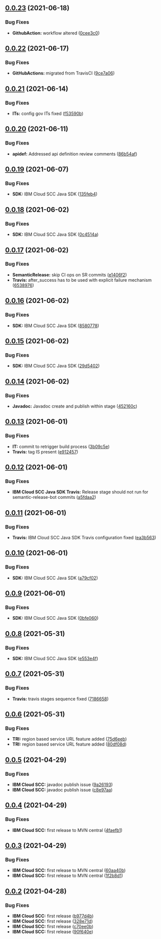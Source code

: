 ## [0.0.23](https://github.com/IBM/scc-java-sdk/compare/0.0.22...0.0.23) (2021-06-18)


### Bug Fixes

* **GithubAction:** workflow altered ([0cee3c0](https://github.com/IBM/scc-java-sdk/commit/0cee3c018f2179b1ef9fd1d371306d439ebfda5a))

## [0.0.22](https://github.com/IBM/scc-java-sdk/compare/0.0.21...0.0.22) (2021-06-17)


### Bug Fixes

* **GitHubActions:** migrated from TravisCI ([9ce7a06](https://github.com/IBM/scc-java-sdk/commit/9ce7a06345ca4836e745d152ff7ab35935a679cb))

## [0.0.21](https://github.com/IBM/scc-java-sdk/compare/0.0.20...0.0.21) (2021-06-14)


### Bug Fixes

* **ITs:** config gov ITs fixed ([f53590b](https://github.com/IBM/scc-java-sdk/commit/f53590b6e74765a14831330cb981b1a7db21e751))

## [0.0.20](https://github.com/IBM/scc-java-sdk/compare/0.0.19...0.0.20) (2021-06-11)


### Bug Fixes

* **apidef:** Addressed api definition review comments ([86b54af](https://github.com/IBM/scc-java-sdk/commit/86b54afe595ca44940c91a374479b5b3cec31900))

## [0.0.19](https://github.com/IBM/scc-java-sdk/compare/0.0.18...0.0.19) (2021-06-07)


### Bug Fixes

* **SDK:** IBM Cloud SCC Java SDK ([135feb4](https://github.com/IBM/scc-java-sdk/commit/135feb4e41db81650a68479378131c9a21a29c2e))

## [0.0.18](https://github.com/IBM/scc-java-sdk/compare/0.0.17...0.0.18) (2021-06-02)


### Bug Fixes

* **SDK:** IBM Cloud SCC Java SDK ([0c4514a](https://github.com/IBM/scc-java-sdk/commit/0c4514ac3f0400f230ff4684f91f53bd35375115))

## [0.0.17](https://github.com/IBM/scc-java-sdk/compare/0.0.16...0.0.17) (2021-06-02)


### Bug Fixes

* **SemanticRelease:** skip CI ops on SR commits ([e1406f2](https://github.com/IBM/scc-java-sdk/commit/e1406f2b2bb6d2f15d726072a7f1eeb042d610d4))
* **Travis:** after_success has to be used with explicit failure mechanism ([6538976](https://github.com/IBM/scc-java-sdk/commit/65389763ed7e2a4b0de75fe957b90bce26c9ecba))

## [0.0.16](https://github.com/IBM/scc-java-sdk/compare/0.0.15...0.0.16) (2021-06-02)


### Bug Fixes

* **SDK:** IBM Cloud SCC Java SDK ([8580778](https://github.com/IBM/scc-java-sdk/commit/8580778242af80c962f88ea3f0de267eddb0fe64))

## [0.0.15](https://github.com/IBM/scc-java-sdk/compare/0.0.14...0.0.15) (2021-06-02)


### Bug Fixes

* **SDK:** IBM Cloud SCC Java SDK ([29d5402](https://github.com/IBM/scc-java-sdk/commit/29d5402c46bd52153c817e08f0b4eccbd14df22f))

## [0.0.14](https://github.com/IBM/scc-java-sdk/compare/0.0.13...0.0.14) (2021-06-02)


### Bug Fixes

* **Javadoc:** Javadoc create and publish within  stage ([452160c](https://github.com/IBM/scc-java-sdk/commit/452160c19df8c6b6c836904a562bd4c9a155e4c4))

## [0.0.13](https://github.com/IBM/scc-java-sdk/compare/0.0.12...0.0.13) (2021-06-01)


### Bug Fixes

* **IT:** commit to retrigger build process ([3b09c5e](https://github.com/IBM/scc-java-sdk/commit/3b09c5ebb76f3f06257852dedc054b71928ab373))
* **Travis:** tag IS present ([e912457](https://github.com/IBM/scc-java-sdk/commit/e9124575745fc454313faf553615415b065804f3))

## [0.0.12](https://github.com/IBM/scc-java-sdk/compare/0.0.11...0.0.12) (2021-06-01)


### Bug Fixes

* **IBM Cloud SCC Java SDK Travis:** Release stage should not run for semantic-release-bot commits ([a5fdaa2](https://github.com/IBM/scc-java-sdk/commit/a5fdaa202730686fe61106b26cb3fd23d878b627))

## [0.0.11](https://github.com/IBM/scc-java-sdk/compare/0.0.10...0.0.11) (2021-06-01)


### Bug Fixes

* **Travis:** IBM Cloud SCC Java SDK Travis configuration fixed ([ea3b563](https://github.com/IBM/scc-java-sdk/commit/ea3b5631d7920b7243ca275f300ac6d24551b8b4))

## [0.0.10](https://github.com/IBM/scc-java-sdk/compare/0.0.9...0.0.10) (2021-06-01)


### Bug Fixes

* **SDK:** IBM Cloud SCC Java SDK ([a79cf02](https://github.com/IBM/scc-java-sdk/commit/a79cf02b7a8b08ee96f61015af4efeb2cc004e92))

## [0.0.9](https://github.com/IBM/scc-java-sdk/compare/0.0.8...0.0.9) (2021-06-01)


### Bug Fixes

* **SDK:** IBM Cloud SCC Java SDK ([0bfe060](https://github.com/IBM/scc-java-sdk/commit/0bfe060d3eb4414add4a592ad9fb28be783aa165))

## [0.0.8](https://github.com/IBM/scc-java-sdk/compare/0.0.7...0.0.8) (2021-05-31)


### Bug Fixes

* **SDK:** IBM Cloud SCC Java SDK ([e553e4f](https://github.com/IBM/scc-java-sdk/commit/e553e4f091e0ceb741b1dfe6f2d358c2ca0db655))

## [0.0.7](https://github.com/IBM/scc-java-sdk/compare/0.0.6...0.0.7) (2021-05-31)


### Bug Fixes

* **Travis:** travis stages sequence fixed ([7186658](https://github.com/IBM/scc-java-sdk/commit/7186658bad398aff88c15577b1152d612043795e))

## [0.0.6](https://github.com/IBM/scc-java-sdk/compare/0.0.5...0.0.6) (2021-05-31)


### Bug Fixes

* **TRI:** region based service URL feature added ([75d6eeb](https://github.com/IBM/scc-java-sdk/commit/75d6eeb245ec212e5e7769f9568b5a5672427572))
* **TRI:** region based service URL feature added ([80df08d](https://github.com/IBM/scc-java-sdk/commit/80df08d6dd9acaaf90b616d55a083dbff61351b9))

## [0.0.5](https://github.com/IBM/scc-java-sdk/compare/0.0.4...0.0.5) (2021-04-29)


### Bug Fixes

* **IBM Cloud SCC:** javadoc publish issue ([9a26193](https://github.com/IBM/scc-java-sdk/commit/9a26193775d722d1a9ffcc0cd82b1fa100b0fa6d))
* **IBM Cloud SCC:** javadoc publish issue ([c8e97aa](https://github.com/IBM/scc-java-sdk/commit/c8e97aa7ba64dd7fdff1769a1d8917b1b7f6f28d))

## [0.0.4](https://github.com/IBM/scc-java-sdk/compare/0.0.3...0.0.4) (2021-04-29)


### Bug Fixes

* **IBM Cloud SCC:** first release to MVN central ([4faefb1](https://github.com/IBM/scc-java-sdk/commit/4faefb156810deaa4707db425be94a1e926fb058))

## [0.0.3](https://github.com/IBM/scc-java-sdk/compare/0.0.2...0.0.3) (2021-04-29)


### Bug Fixes

* **IBM Cloud SCC:** first release to MVN central ([60aa40b](https://github.com/IBM/scc-java-sdk/commit/60aa40b1357a8827acacbd28fc08edc5ee410fc1))
* **IBM Cloud SCC:** first release to MVN central ([1f2b8d1](https://github.com/IBM/scc-java-sdk/commit/1f2b8d1bae1ff5a60a2b93a43d91c2745d42853e))

## [0.0.2](https://github.com/IBM/scc-java-sdk/compare/v0.0.1...0.0.2) (2021-04-28)


### Bug Fixes

* **IBM Cloud SCC:** first release ([b977d4b](https://github.com/IBM/scc-java-sdk/commit/b977d4b39a1ec22381ee69da366cae277dbd5a10))
* **IBM Cloud SCC:** first release ([328e71d](https://github.com/IBM/scc-java-sdk/commit/328e71d7ca00b47952ded8437bade1b67490f1e4))
* **IBM Cloud SCC:** first release ([c70ee0b](https://github.com/IBM/scc-java-sdk/commit/c70ee0bcea30e626b15aef3ec813f7d29a8f526c))
* **IBM Cloud SCC:** first release ([90f640e](https://github.com/IBM/scc-java-sdk/commit/90f640e50acb9c6f2e286c05e8643ba6192a6de9))

